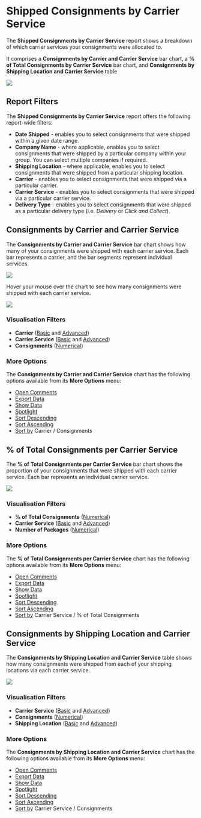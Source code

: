 # Shipped Consignments by Carrier Service

The **Shipped Consignments by Carrier Service** report shows a breakdown of which carrier services your consignments were allocated to. 

It comprises a **Consignments by Carrier and Carrier Service** bar chart, a **% of Total Consignments by Carrier Service** bar chart, and **Consignments by Shipping Location and Carrier Service** table

<a href="../images/reports/by-carrier-service.png" target="_blank">
    <img src="../images/reports/by-carrier-service.png"/>
</a>

## Report Filters

The **Shipped Consignments by Carrier Service** report offers the following report-wide filters:

* **Date Shipped** - enables you to select consignments that were shipped within a given date range.
* **Company Name** - where applicable, enables you to select consignments that were shipped by a particular company within your group. You can select multiple companies if required.
* **Shipping Location** - where applicable, enables you to select consignments that were shipped from a particular shipping location.
* **Carrier** - enables you to select consignments that were shipped via a particular carrier.
* **Carrier Service** - enables you to select consignments that were shipped via a particular carrier service.
* **Delivery Type** - enables you to select consignments that were shipped as a particular delivery type (i.e. *Delivery* or *Click and Collect*).

## Consignments by Carrier and Carrier Service

The **Consignments by Carrier and Carrier Service** bar chart shows how many of your consignments were shipped with each carrier service. Each bar represents a carrier, and the bar segments represent individual services.

<a href="../images/reports/by-carrier-service-by-carrier.png" target="_blank">
    <img src="../images/reports/by-carrier-service-by-carrier.png"/>
</a>

Hover your mouse over the chart to see how many consignments were shipped with each carrier service.

<a href="../images/reports/by-carrier-service-by-carrier-highlight.png" target="_blank">
    <img src="../images/reports/by-carrier-service-by-carrier-highlight.png"/>
</a>

### Visualisation Filters

* **Carrier** ([Basic](/reports/reports.html#using-basic-filters) and [Advanced](/reports/reports.html#using-advanced-filters))
* **Carrier Service** ([Basic](/reports/reports.html#using-basic-filters) and [Advanced](/reports/reports.html#using-advanced-filters))
* **Consignments** ([Numerical](/reports/reports.html#using-numerical-filters))

### More Options

The **Consignments by Carrier and Carrier Service** chart has the following options available from its **More Options** menu:

* [Open Comments](/reports/reports.html#open-comments)
* [Export Data](/reports/reports.html#export-data)
* [Show Data](/reports/reports.html#show-data)
* [Spotlight](/reports/reports.html#spotlight)
* [Sort Descending](/reports/reports.html#sort-descending--ascending--sort-by)
* [Sort Ascending](/reports/reports.html#sort-descending--ascending--sort-by)
* [Sort by](/reports/reports.html#sort-descending--ascending--sort-by) Carrier / Consignments

## % of Total Consignments per Carrier Service

The **% of Total Consignments per Carrier Service** bar chart shows the proportion of your consignments that were shipped with each carrier service. Each bar represents an individual carrier service.

<a href="../images/reports/by-carrier-service-per-carrier.png" target="_blank">
    <img src="../images/reports/by-carrier-service-per-carrier.png"/>
</a>

### Visualisation Filters

* **% of Total Consignments** ([Numerical](/reports/reports.html#using-numerical-filters))
* **Carrier Service** ([Basic](/reports/reports.html#using-basic-filters) and [Advanced](/reports/reports.html#using-advanced-filters))
* **Number of Packages** ([Numerical](/reports/reports.html#using-numerical-filters))

### More Options

The **% of Total Consignments per Carrier Service** chart has the following options available from its **More Options** menu:

* [Open Comments](/reports/reports.html#open-comments)
* [Export Data](/reports/reports.html#export-data)
* [Show Data](/reports/reports.html#show-data)
* [Spotlight](/reports/reports.html#spotlight)
* [Sort Descending](/reports/reports.html#sort-descending--ascending--sort-by)
* [Sort Ascending](/reports/reports.html#sort-descending--ascending--sort-by)
* [Sort by](/reports/reports.html#sort-descending--ascending--sort-by) Carrier Service / % of Total Consignments

## Consignments by Shipping Location and Carrier Service

The **Consignments by Shipping Location and Carrier Service** table shows how many consignments were shipped from each of your shipping locations via each carrier service.

<a href="../images/reports/by-carrier-service-location.png" target="_blank">
    <img src="../images/reports/by-carrier-service-location.png"/>
</a>

### Visualisation Filters

* **Carrier Service** ([Basic](/reports/reports.html#using-basic-filters) and [Advanced](/reports/reports.html#using-advanced-filters))
* **Consignments** ([Numerical](/reports/reports.html#using-numerical-filters))
* **Shipping Location** ([Basic](/reports/reports.html#using-basic-filters) and [Advanced](/reports/reports.html#using-advanced-filters))

### More Options

The **Consignments by Shipping Location and Carrier Service** chart has the following options available from its **More Options** menu:

* [Open Comments](/reports/reports.html#open-comments)
* [Export Data](/reports/reports.html#export-data)
* [Show Data](/reports/reports.html#show-data)
* [Spotlight](/reports/reports.html#spotlight)
* [Sort Descending](/reports/reports.html#sort-descending--ascending--sort-by)
* [Sort Ascending](/reports/reports.html#sort-descending--ascending--sort-by)
* [Sort by](/reports/reports.html#sort-descending--ascending--sort-by) Carrier Service / Consignments
